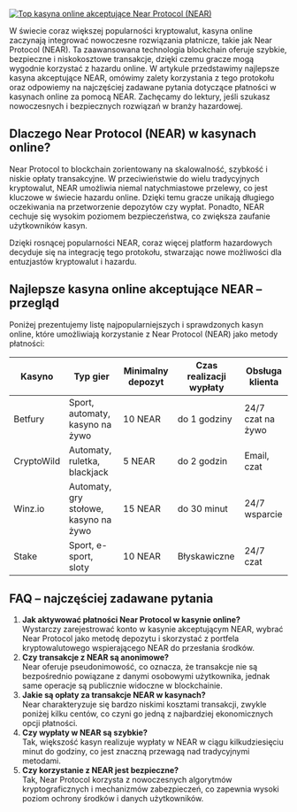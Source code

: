 [![Top kasyna online akceptujące Near Protocol (NEAR)](https://123-caf.pages.dev/gitsignup.png)](https://vrmoo.ru/Bt82HjjY)

<div>   <p>W świecie coraz większej popularności kryptowalut, kasyna online zaczynają integrować nowoczesne rozwiązania płatnicze, takie jak Near Protocol (NEAR). Ta zaawansowana technologia blockchain oferuje szybkie, bezpieczne i niskokosztowe transakcje, dzięki czemu gracze mogą wygodnie korzystać z hazardu online. W artykule przedstawimy najlepsze kasyna akceptujące NEAR, omówimy zalety korzystania z tego protokołu oraz odpowiemy na najczęściej zadawane pytania dotyczące płatności w kasynach online za pomocą NEAR. Zachęcamy do lektury, jeśli szukasz nowoczesnych i bezpiecznych rozwiązań w branży hazardowej.</p>    <h2>Dlaczego Near Protocol (NEAR) w kasynach online?</h2>   <p>Near Protocol to blockchain zorientowany na skalowalność, szybkość i niskie opłaty transakcyjne. W przeciwieństwie do wielu tradycyjnych kryptowalut, NEAR umożliwia niemal natychmiastowe przelewy, co jest kluczowe w świecie hazardu online. Dzięki temu gracze unikają długiego oczekiwania na przetworzenie depozytów czy wypłat. Ponadto, NEAR cechuje się wysokim poziomem bezpieczeństwa, co zwiększa zaufanie użytkowników kasyn.</p>   <p>Dzięki rosnącej popularności NEAR, coraz więcej platform hazardowych decyduje się na integrację tego protokołu, stwarzając nowe możliwości dla entuzjastów kryptowalut i hazardu.</p>    <h2>Najlepsze kasyna online akceptujące NEAR – przegląd</h2>   <p>Poniżej prezentujemy listę najpopularniejszych i sprawdzonych kasyn online, które umożliwiają korzystanie z Near Protocol (NEAR) jako metody płatności:</p>    <table>     <thead>       <tr>         <th>Kasyno</th>         <th>Typ gier</th>         <th>Minimalny depozyt</th>         <th>Czas realizacji wypłaty</th>         <th>Obsługa klienta</th>       </tr>     </thead>     <tbody>       <tr>         <td>Betfury</td>         <td>Sport, automaty, kasyno na żywo</td>         <td>10 NEAR</td>         <td>do 1 godziny</td>         <td>24/7 czat na żywo</td>       </tr>       <tr>         <td>CryptoWild</td>         <td>Automaty, ruletka, blackjack</td>         <td>5 NEAR</td>         <td>do 2 godzin</td>         <td>Email, czat</td>       </tr>       <tr>         <td>Winz.io</td>         <td>Automaty, gry stołowe, kasyno na żywo</td>         <td>15 NEAR</td>         <td>do 30 minut</td>         <td>24/7 wsparcie</td>       </tr>       <tr>         <td>Stake</td>         <td>Sport, e-sport, sloty</td>         <td>10 NEAR</td>         <td>Błyskawiczne</td>         <td>24/7 czat</td>       </tr>     </tbody>   </table>    <h2>FAQ – najczęściej zadawane pytania</h2>   <ol>     <li><strong>Jak aktywować płatności Near Protocol w kasynie online?</strong><br>Wystarczy zarejestrować konto w kasynie akceptującym NEAR, wybrać Near Protocol jako metodę depozytu i skorzystać z portfela kryptowalutowego wspierającego NEAR do przesłania środków.</li>     <li><strong>Czy transakcje z NEAR są anonimowe?</strong><br>Near oferuje pseudonimowość, co oznacza, że transakcje nie są bezpośrednio powiązane z danymi osobowymi użytkownika, jednak same operacje są publicznie widoczne w blockchainie.</li>     <li><strong>Jakie są opłaty za transakcje NEAR w kasynach?</strong><br>Near charakteryzuje się bardzo niskimi kosztami transakcji, zwykle poniżej kilku centów, co czyni go jedną z najbardziej ekonomicznych opcji płatności.</li>     <li><strong>Czy wypłaty w NEAR są szybkie?</strong><br>Tak, większość kasyn realizuje wypłaty w NEAR w ciągu kilkudziesięciu minut do godziny, co jest znaczną przewagą nad tradycyjnymi metodami.</li>     <li><strong>Czy korzystanie z NEAR jest bezpieczne?</strong><br>Tak, Near Protocol korzysta z nowoczesnych algorytmów kryptograficznych i mechanizmów zabezpieczeń, co zapewnia wysoki poziom ochrony środków i danych użytkowników.</li>   </ol> </div>